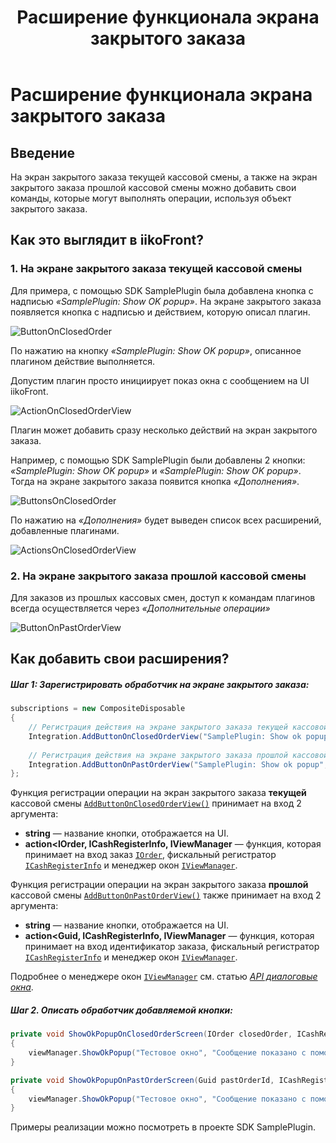 ﻿---
title: Расширение функционала экрана закрытого заказа 
layout: default
---
# Расширение функционала экрана закрытого заказа #

## Введение

На экран закрытого заказа текущей кассовой смены, а также на экран закрытого заказа прошлой кассовой смены можно добавить свои команды, которые могут выполнять операции, используя объект закрытого заказа. 

## Как это выглядит в iikoFront?

### 1. На экране закрытого заказа текущей кассовой смены

Для примера, с помощью SDK SamplePlugin была добавлена кнопка с надписью *«SamplePlugin: Show OK popup»*. 
На экране закрытого заказа появляется кнопка с надписью и действием, которую описал плагин.

![ButtonOnClosedOrder](../../img/actionOnClosedOrderView/buttonOnClosedOrder.png) 

По нажатию на кнопку *«SamplePlugin: Show OK popup»*, описанное плагином действие выполняется.


Допустим плагин просто инициирует показ окна с сообщением на UI iikoFront.

![ActionOnClosedOrderView](../../img/actionOnClosedOrderView/actionOnClosedOrderView.png) 

Плагин может добавить сразу несколько действий на экран закрытого заказа.


Например, с помощью SDK SamplePlugin были добавлены 2 кнопки: *«SamplePlugin: Show OK popup»* и *«SamplePlugin: Show OK popup»*.
Тогда на экране закрытого заказа появится кнопка *«Дополнения»*.

![ButtonsOnClosedOrder](../../img/actionOnClosedOrderView/buttonsOnClosedOrder.png) 

По нажатию на *«Дополнения»* будет выведен список всех расширений, добавленные плагинами. 

![ActionsOnClosedOrderView](../../img/actionOnClosedOrderView/actionsOnClosedOrderView.png) 


### 2. На экране закрытого заказа прошлой кассовой смены

Для заказов из прошлых кассовых смен, доступ к командам плагинов всегда осуществляется через *«Дополнительные операции»*

![ButtonOnPastOrderView](../../img/actionOnClosedOrderView/buttonOnPastOrderView.png) 

## Как добавить свои расширения?

##### Шаг 1: Зарегистрировать обработчик на экране закрытого заказа:
 
```cs
subscriptions = new CompositeDisposable
{
	// Регистрация действия на экране закрытого заказа текущей кассовой смены
	Integration.AddButtonOnClosedOrderView("SamplePlugin: Show ok popup", ShowOkPopupOnClosedOrderScreen),
	
	// Регистрация действия на экране закрытого заказа прошлой кассовой смены
	Integration.AddButtonOnPastOrderView("SamplePlugin: Show ok popup", ShowOkPopupOnPastOrderScreen),
};
``` 

Функция регистрации операции на экран закрытого заказа **текущей** кассовой смены [`AddButtonOnClosedOrderView()`](http://iiko.github.io/front.api.sdk/v6/html/M_Resto_Front_Api_V6_Extensions_PluginIntegrationServiceExtensions_AddButtonOnClosedOrderView.htm) принимает на вход 2 аргумента:
- **string** — название кнопки, отображается на UI.
- **action<IOrder, ICashRegisterInfo, IViewManager** — функция, которая принимает на вход заказ [`IOrder`](http://iiko.github.io/front.api.sdk/v6/html/T_Resto_Front_Api_V6_Data_Orders_IOrder.htm), фискальный регистратор [`ICashRegisterInfo`](http://iiko.github.io/front.api.sdk/v6/html/T_Resto_Front_Api_V6_Data_Device_ICashRegisterInfo.htm) и менеджер окон [`IViewManager`](http://iiko.github.io/front.api.sdk/v6/html/T_Resto_Front_Api_V6_UI_IViewManager.htm).

Функция регистрации операции на экран закрытого заказа **прошлой** кассовой смены [`AddButtonOnPastOrderView()`](http://iiko.github.io/front.api.sdk/v6/html/M_Resto_Front_Api_V6_Extensions_PluginIntegrationServiceExtensions_AddButtonOnPastOrderView.htm) также принимает на вход 2 аргумента:
- **string** — название кнопки, отображается на UI.
- **action<Guid, ICashRegisterInfo, IViewManager** — функция, которая принимает на вход идентификатор заказа, фискальный регистратор [`ICashRegisterInfo`](http://iiko.github.io/front.api.sdk/v6/html/T_Resto_Front_Api_V6_Data_Device_ICashRegisterInfo.htm) и менеджер окон [`IViewManager`](http://iiko.github.io/front.api.sdk/v6/html/T_Resto_Front_Api_V6_UI_IViewManager.htm).

Подробнее о менеджере окон [`IViewManager`](http://iiko.github.io/front.api.sdk/v6/html/T_Resto_Front_Api_V6_UI_IViewManager.htm) см. статью [*API диалоговые окна*](ViewManager.html "Диалоговые окна").

##### Шаг 2. Описать обработчик добавляемой кнопки:

```cs
private void ShowOkPopupOnClosedOrderScreen(IOrder closedOrder, ICashRegisterInfo cashRegister, IViewManager viewManager)
{
	viewManager.ShowOkPopup("Тестовое окно", "Сообщение показано с помощью SamplePlugin.");
}
```

```cs
private void ShowOkPopupOnPastOrderScreen(Guid pastOrderId, ICashRegisterInfo cashRegister, IViewManager viewManager)
{
	viewManager.ShowOkPopup("Тестовое окно", "Сообщение показано с помощью SamplePlugin.");
}
```
 
Примеры реализации можно посмотреть в проекте SDK SamplePlugin. 